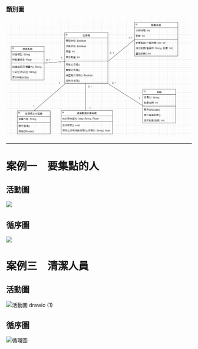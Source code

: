 ### 類別圖
![類別圖](./img/UML.jpg)
***
# **案例一　要集點的人**  
## 活動圖
<img src = "https://github.com/user-attachments/assets/25f49d31-9c34-4f78-b3cd-e4ae2a5df939" width=30%>  

## 循序圖
<img src = "https://github.com/user-attachments/assets/a2061483-ac0a-474c-8944-b3910cdfebe4" width=30%>

# **案例三　清潔人員**  
## 活動圖
![活動圖 drawio (1)](https://github.com/user-attachments/assets/7910cd74-818c-4417-bbbc-61dead21207b)
## 循序圖
![循環圖](https://github.com/user-attachments/assets/325ac205-65c9-4c28-8152-3822b8f6622f)
